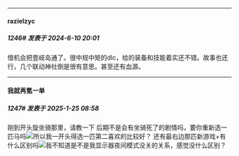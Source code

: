 ﻿
*****

####  razielzyc  
##### 1246#       发表于 2024-6-10 20:01

借机会把壹岐岛通了。很中规中矩的dlc，给的装备和技能着实还不错。故事也还行，几个联动神社倒是很有意思。甚至还有血源。

*****

####  我就再氪一单  
##### 1247#       发表于 2025-1-25 08:58

刚到开头旋坐骑那里，请教一下
后期不是会有坐骑死了的剧情吗，要你重新选一匹马吗<img src="https://static.saraba1st.com/image/smiley/face2017/026.png" referrerpolicy="no-referrer">所以我一开头得选一匹第二喜欢的比较好？
还有最右边那匹新游戏+有什么区别吗<img src="https://static.saraba1st.com/image/smiley/face2017/017.png" referrerpolicy="no-referrer">我不知道是不是我显示器夜间模式没关的关系，感觉没什么区别？

